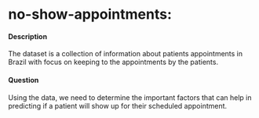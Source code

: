 # no-show-appointments:
#### Description
The dataset is a collection of information about patients appointments in Brazil with focus on keeping to the appointments by the patients.

#### Question
Using the data, we need to determine the important factors that can help in predicting if a patient will show up for their scheduled appointment.


